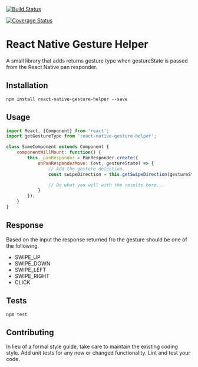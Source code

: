 [![Build Status](https://travis-ci.org/axelphunter/react-native-gesture-helper.svg?branch=master)](https://travis-ci.org/axelphunter/react-native-gesture-helper)

[![Coverage Status](https://coveralls.io/repos/github/axelphunter/react-native-gesture-helper/badge.svg?branch=master)](https://coveralls.io/github/axelphunter/react-native-gesture-helper?branch=master)

React Native Gesture Helper
=========

A small library that adds returns gesture type when gestureState is passed from the React Native pan responder.

## Installation

`npm install react-native-gesture-helper --save`

## Usage

```javascript
import React, {Component} from 'react';
import getGestureType from 'react-native-gesture-helper';

class SomeComponent extends Component {
    componentWillMount: function() {
        this._panResponder = PanResponder.create({
            onPanResponderMove: (evt, gestureState) => {
                // Add the gesture detection.
                const swipeDirection = this.getSwipeDirection(gestureState);

                // Do what you will with the results here...
            }
        });
    }
}
```

## Response

Based on the input the response returned fro the gesture should be one of the following.

* SWIPE_UP
* SWIPE_DOWN
* SWIPE_LEFT
* SWIPE_RIGHT
* CLICK

## Tests

  `npm test`

## Contributing

In lieu of a formal style guide, take care to maintain the existing coding style. Add unit tests for any new or changed functionality. Lint and test your code.
